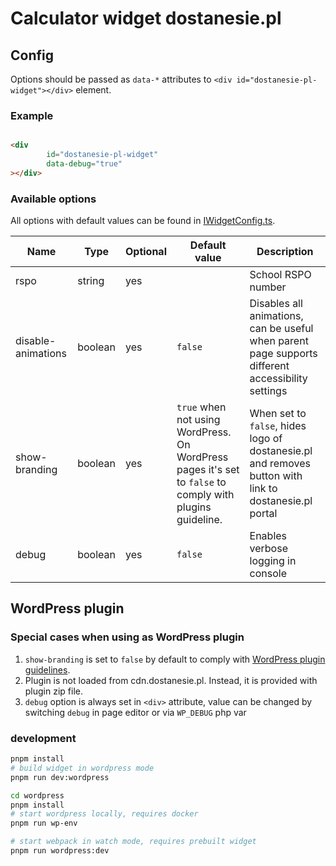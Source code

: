 # Calculator widget dostanesie.pl

## Config

Options should be passed as `data-*` attributes to `<div id="dostanesie-pl-widget"></div>` element.

### Example

```html

<div
        id="dostanesie-pl-widget"
        data-debug="true"
></div>

```

### Available options

All options with default values can be found in [IWidgetConfig.ts](src/features/config/types/IWidgetConfig.ts).

| Name               | Type    | Optional | Default value                                                                                             | Description                                                                                           |
|--------------------|---------|----------|-----------------------------------------------------------------------------------------------------------|-------------------------------------------------------------------------------------------------------|
| rspo               | string  | yes      |                                                                                                           | School RSPO number                                                                                    |
| disable-animations | boolean | yes      | `false`                                                                                                   | Disables all animations, can be useful when parent page supports different accessibility settings     |
| show-branding      | boolean | yes      | `true` when not using WordPress. On WordPress pages it's set to `false` to comply with plugins guideline. | When set to `false`, hides logo of dostanesie.pl and removes button with link to dostanesie.pl portal |
| debug              | boolean | yes      | `false`                                                                                                   | Enables verbose logging in console                                                                    |

## WordPress plugin

### Special cases when using as WordPress plugin

1. `show-branding` is set to `false` by default to comply
   with [WordPress plugin guidelines](https://developer.wordpress.org/plugins/wordpress-org/detailed-plugin-guidelines/#10-plugins-may-not-embed-external-links-or-credits-on-the-public-site-without-explicitly-asking-the-users-permission).
2. Plugin is not loaded from cdn.dostanesie.pl. Instead, it is provided with plugin zip file.
3. `debug` option is always set in `<div>` attribute, value can be changed by switching `debug` in page editor or via
   `WP_DEBUG` php var

### development

```bash
pnpm install
# build widget in wordpress mode
pnpm run dev:wordpress

cd wordpress
pnpm install
# start wordpress locally, requires docker
pnpm run wp-env

# start webpack in watch mode, requires prebuilt widget
pnpm run wordpress:dev
```
